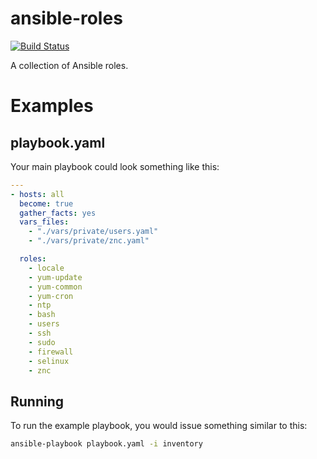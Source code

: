 # ansible-roles

[![Build Status](https://travis-ci.org/craighurley/ansible-roles.svg?branch=master)](https://travis-ci.org/craighurley/ansible-roles)

A collection of Ansible roles.

# Examples

## playbook.yaml

Your main playbook could look something like this:

```yaml
---
- hosts: all
  become: true
  gather_facts: yes
  vars_files:
    - "./vars/private/users.yaml"
    - "./vars/private/znc.yaml"

  roles:
    - locale
    - yum-update
    - yum-common
    - yum-cron
    - ntp
    - bash
    - users
    - ssh
    - sudo
    - firewall
    - selinux
    - znc
```

## Running

To run the example playbook, you would issue something similar to this:

```bash
ansible-playbook playbook.yaml -i inventory
```
